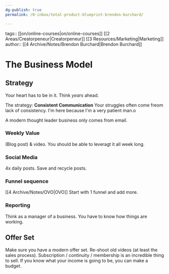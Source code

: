 ```yaml
---
dg-publish: true
permalink: /0-inbox/total-product-blueprint-brendon-burchard/

---
```


tags:: [[on/online-courses\|on/online-courses]] [[2 Areas/Creatorpeneur\|Creatorpeneur]] [[3 Resources/Marketing\|Marketing]]
author:: [[4 Archive/Notes/Brendon Burchard\|Brendon Burchard]]

# The Business Model
## Strategy
Your heart has to be in it.
Think *years* ahead.

The strategy: **Consistent Communication**
Your struggles often come freom lack of consistency.
I'm here because I'm a very patient man.o

A modern thought leader business only comes from email.

### Weekly Value
(Blog post) & video.
You should be able to leveragt it all week long.

### Social Media
4x daily posts.
Save and recycle posts.

### Funnel sequence
[[4 Archive/Notes/OVO\|OVO]]
Start with 1 funnel and add more.

### Reporting
Think as a manager of a business. You have to know how things are working.

## Offer Set
Make sure you have a modern offer set.
Re-shoot old videos (at least the sales process).
Subscription / continuity / membership is an incredible thing to sell. If you know what your income is going to be, you can make a budget.